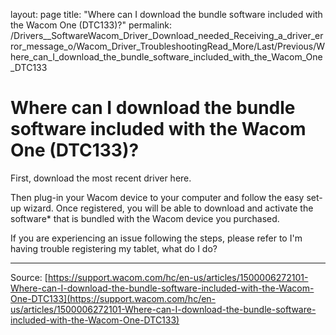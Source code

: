 layout: page
title: "Where can I download the bundle software included with the Wacom One (DTC133)?"
permalink: /Drivers__SoftwareWacom_Driver_Download_needed_Receiving_a_driver_error_message_o/Wacom_Driver_TroubleshootingRead_More/Last/Previous/Where_can_I_download_the_bundle_software_included_with_the_Wacom_One_DTC133

# Where can I download the bundle software included with the Wacom One (DTC133)?

First, download the most recent driver here.


Then plug-in your Wacom device to your computer and follow the easy set-up wizard. Once registered, you will be able to download and activate the software* that is bundled with the Wacom device you purchased.


If you are experiencing an issue following the steps, please refer to I'm having trouble registering my tablet, what do I do?

---
Source: [https://support.wacom.com/hc/en-us/articles/1500006272101-Where-can-I-download-the-bundle-software-included-with-the-Wacom-One-DTC133](https://support.wacom.com/hc/en-us/articles/1500006272101-Where-can-I-download-the-bundle-software-included-with-the-Wacom-One-DTC133)
